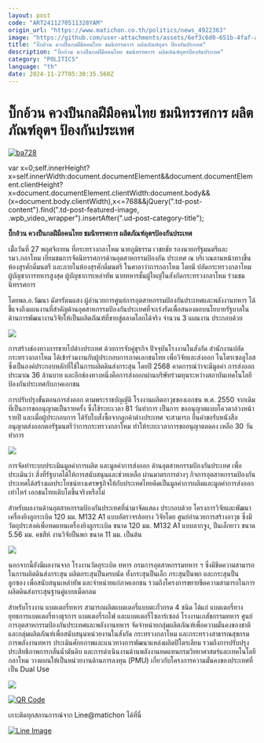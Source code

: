 ```yaml
---
layout: post
code: "ART2411270511328YAM"
origin_url: "https://www.matichon.co.th/politics/news_4922363"
image: "https://github.com/user-attachments/assets/6ef3c6d0-651b-4faf-a9cf-1b6a7cbc3c2c"
title: "บิ๊กอ้วน ควงปืนกลฝีมือคนไทย ชมนิทรรศการ ผลิตภัณฑ์อุตฯ ป้องกันประเทศ"
description: "บิ๊กอ้วน ควงปืนกลฝีมือคนไทย ชมนิทรรศการ ผลิตภัณฑ์อุตฯป้องกันประเทศ"
category: "POLITICS"
language: "th"
date: 2024-11-27T05:30:35.560Z
---
```


# บิ๊กอ้วน ควงปืนกลฝีมือคนไทย ชมนิทรรศการ ผลิตภัณฑ์อุตฯ ป้องกันประเทศ

[![](https://www.matichon.co.th/wp-content/uploads/2024/11/ba728.jpg "ba728")](https://www.matichon.co.th/wp-content/uploads/2024/11/ba728.jpg)

var x=0;self.innerHeight?x=self.innerWidth:document.documentElement&&document.documentElement.clientHeight?x=document.documentElement.clientWidth:document.body&&(x=document.body.clientWidth),x<=768&&jQuery(".td-post-content").find(".td-post-featured-image, .wpb\_video\_wrapper").insertAfter(".ud-post-category-title");

**บิ๊กอ้วน ควงปืนกลฝีมือคนไทย ชมนิทรรศการ ผลิตภัณฑ์อุตฯป้องกันประเทศ**

เมื่่อวันที่ 27 พฤศจิกายน ที่กระทรวงกลาโหม นายภูมิธรรม เวชยชัย รองนายกรัฐมนตรีและรมว.กลาโหม เยี่ยมชมการจัดนิทรรศการด้านอุตสาหกรรมป้องกัน ประเทศ ณ บริเวณลานหน้าทางขึ้นห้องสุรศักดิ์มนตรี และภายในห้องสุรศักดิ์มนตรี ในศาลาว่าการกลาโหม โดยมี ปลัดกระทรวงกลาโหม ผู้บัญชาการทหารสูงสุด ผู้บัญชาการเหล่าทัพ นายทหารชั้นผู้ใหญ่ในสังกัดกระทรวงกลาโหม ร่วมชมนิทรรศการ

โดยพล.อ.วัฒนา ฉัตรรัตนแสง ผู้อำนวยการศูนย์การอุตสาหกรรมป้องกันประเทศและพลังงานทหาร ได้ชี้แจงถึงแผนงานที่สำคัญด้านอุตสาหกรรมป้องกันประเทศที่จะเร่งรัดเพื่อสนองตอบนโยบายรัฐบาลในด้านการพัฒนางานวิจัยให้เป็นผลิตภัณฑ์ที่ขายสู่ตลาดโลกได้จริง จำนวน 3 แผนงาน ประกอบด้วย

![](https://www.matichon.co.th/wp-content/uploads/2024/11/บิ๊กอ้วน2-1024x683.jpg)

การสร้างช่องทางการขายไปต่างประเทศ ด้วยการจับคู่ธุรกิจ ปัจจุบันโรงงานในสังกัด สำนักงานปลัดกระทรวงกลาโหม ได้เข้าร่วมงานกับผู้ประกอบการภาคเอกชนไทย เพื่อวิจัยและส่งออก ไนโตรเซลลูโลส ซึ่งเป็นองค์ประกอบหลักที่ใช้ในการผลิตดินส่งกระสุน โดยปี 2568 คาดการณ์ว่าจะมีมูลค่า การส่งออกประมาณ 36 ล้านบาท และอีกช่องทางหนึ่งคือการส่งออกผ่านบริษัทร่วมทุนระหว่างสถาบันเทคโนโลยีป้องกันประเทศกับภาคเอกชน

การปรับปรุงขั้นตอนการส่งออก ตามพระราชบัญญัติ โรงงานผลิตอาวุธของเอกชน พ.ศ. 2550 จากเดิมที่เป็นการขออนุญาตเป็นรายครั้ง ซึ่งใช้ระยะเวลา 81 วันทำการ เป็นการ ขออนุญาตแบบโควตาล่วงหน้ารายปี และเมื่อผู้ประกอบการ ได้รับใบสั่งซื้อจากลูกค้าต่างประเทศ จะสามารถ ยื่นคำขอรับหนังสืออนุญาตส่งออกตอรัฐมนตรีว่าการกระทรวงกลาโหม ทำให้ระยะเวลาการขออนุญาตลดลง เหลือ 30 วันทำการ

![](https://www.matichon.co.th/wp-content/uploads/2024/11/บิ๊กอ้วน3-1024x683.jpg)

การจัดทำระบบประเมินมูลค่าการผลิต และมูลค่าการส่งออก ด้านอุตสาหกรรมป้องกันประเทศ เพื่อประเมินว่า สิ่งที่รัฐบาลได้ให้การสนับสนุนและช่วยเหลือ ผ่านมาตรการต่างๆ กิจการอุตสาหกรรมป้องกันประเทศได้สร้างผลประโยชน์ทางเศรษฐกิจให้กับประเทศไทยคิดเป็นมูลค่าการผลิตและมูลค่าการส่งออกเท่าไหร่ เอกชนไทยเติบโตขึ้นจริงหรือไม่

สำหรับผลงานด้านอุตสาหกรรมป้องกันประเทศที่นำมาจัดแสดง ประกอบด้วย โครงการวิจัยและพัฒนาเครื่องยิงลูกระเบิด 120 มม. M132 A1 แบบอัตราจรล้อยาง วิจัยโดย ศูนย์อำนวยการสร้างอาวุธ ซึ่งมีวัตถุประสงค์เพื่อทดแทนเครื่องยิงลูกระเบิด ขนาด 120 มม. M132 A1 แบบลากจูง, ปืนเล็กยาว ขนาด 5.56 มม. คชสีห์ งานวิจัยปืนพก ขนาด 11 มม. เป็นต้น

![](https://www.matichon.co.th/wp-content/uploads/2024/11/บิ๊กอ้วน4-1024x683.jpg)

นอกจากนี้ยังมีผลงานจาก โรงงานวัตถุระเบิด ทหาร กรมการอุตสาหกรรมทหาร ฯ ซึ่งมีขีดความสามารถในการผลิตดินส่งกระสุน ผลิตกระสุนปืนครบนัด ทั้งกระสุนปืนเล็ก กระสุนปืนพก และกระสุนปืนลูกซอง เพื่อสนับสนุนเหล่าทัพ และจำหน่ายแก่ภาคเอกชน รวมถึงโครงการขยายขีดความสามารถในการผลิตดินส่งกระสุนฐานคู่แบบเม็ดกลม

สำหรับโรงงาน แบตเตอรี่ทหาร สามารถผลิตแบตเตอรี่แบบตะกั่วกรด 4 ชนิด ได้แก่ แบตเตอรี่ทางยุทธการแบตเตอรี่ทางธุรการ แบตเตอรี่รถไฟ และแบตเตอรี่โซลาร์เซลล์ โรงงานเภสัชกรรมทหาร ศูนย์การอุตสาหกรรมป้องกันประเทศและพลังงานทหาร จัดจำหน่ายกลุ่มผลิตภัณฑ์เพื่อความมั่นคงของชาติ และกลุ่มผลิตภัณฑ์เพื่อสนับสนุนหน่วยงานในสังกัด กระทรวงกลาโหม และกระทรวงสาธารณสุขกรมการพลังงานทหาร ประเมินศักยภาพและแนวทางการพัฒนาแหล่งผลิตปิโตรเลียม รวมถึงการปรับปรุงประสิทธิภาพการกลั่นน้ำมันดิบ และการดำเนินงานด้านพลังงานทดแทนกรมวิทยาศาสตร์และเทคโนโลยีกลาโหม วางแผนให้เป็นหน่วยงานด้านการลงทุน (PMU) เกี่ยวกับโครงการความมั่นคงของประเทศที่เป็น Dual Use

![](https://www.matichon.co.th/wp-content/uploads/2024/11/บิ๊กอ้วน5-1024x683.jpg)

[![QR Code](https://www.matichon.co.th/wp-content/uploads/2023/07/wob1371z.jpg)](https://lin.ee/ht0nDxX)

เกาะติดทุกสถานการณ์จาก Line@matichon ได้ที่นี่

[![Line Image](https://www.matichon.co.th/wp-content/uploads/2023/07/th.png)](https://lin.ee/ht0nDxX)